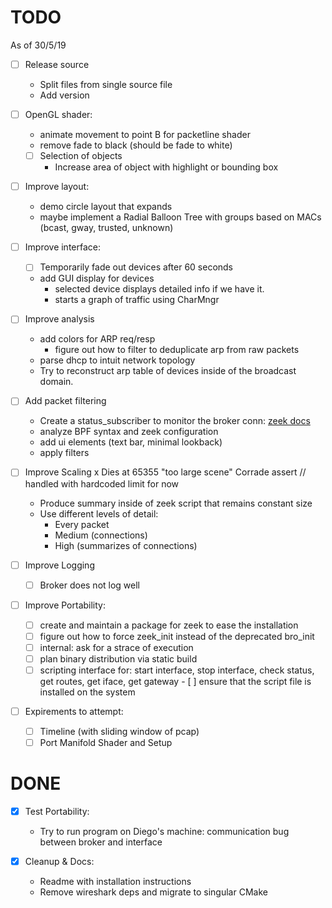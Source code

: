TODO
=====
As of 30/5/19

- [ ] Release source
    - Split files from single source file
    - Add version

- [ ] OpenGL shader:
    - animate movement to point B for packetline shader
    - remove fade to black (should be fade to white)

    - [ ] Selection of objects
        - Increase area of object with highlight or bounding box

- [ ] Improve layout:
    - demo circle layout that expands
    - maybe implement  a Radial Balloon Tree with groups based on MACs (bcast, gway, trusted, unknown)

- [ ] Improve interface:
    - [ ] Temporarily fade out devices after 60 seconds
    - add GUI display for devices
        - selected device displays detailed info if we have it.
        - starts a graph of traffic using CharMngr

- [ ] Improve analysis
    - add colors for ARP req/resp
        - figure out how to filter to deduplicate arp from raw packets
    - parse dhcp to intuit network topology
    - Try to reconstruct arp table of devices inside of the broadcast domain.

- [ ] Add packet filtering
    - Create a status_subscriber to monitor the broker conn: [zeek docs](https://bro-broker.readthedocs.io/en/stable/comm.html#status-and-error-messages)
    - analyze BPF syntax and zeek configuration
    - add ui elements (text bar, minimal lookback)
    - apply filters

- [ ] Improve Scaling
    x Dies at 65355 "too large scene" Corrade assert // handled with hardcoded limit for now
    - Produce summary inside of zeek script that remains constant size
    - Use different levels of detail:
        - Every packet
        - Medium (connections)
        - High (summarizes of connections)

- [ ] Improve Logging
    - [ ] Broker does not log well

- [ ] Improve Portability:
    - [ ] create and maintain a package for zeek to ease the installation
    - [ ] figure out how to force zeek_init instead of the deprecated bro_init
    - [ ] internal: ask for a strace of execution
    - [ ] plan binary distribution via static build
    - [ ] scripting interface for: start interface, stop interface, check status,
          get routes, get iface, get gateway
          - [ ] ensure that the script file is installed on the system

- [ ] Expirements to attempt:
    - [ ] Timeline (with sliding window of pcap)
    - [ ] Port Manifold Shader and Setup

DONE
====

- [x] Test Portability:
    - Try to run program on Diego's machine:
      communication bug between broker and interface

- [x] Cleanup & Docs:
    - Readme with installation instructions
    - Remove wireshark deps and migrate to singular CMake
